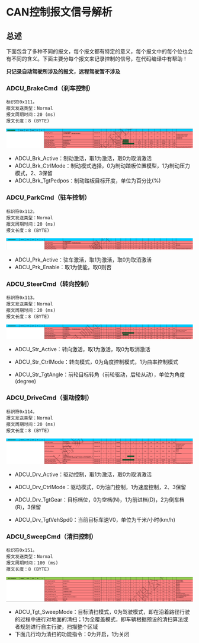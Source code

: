 # CAN控制报文信号解析

## 总述

下面包含了多种不同的报文，每个报文都有特定的意义，每个报文中的每个位也会有不同的含义。下面主要分每个报文来记录控制的信号，在代码编译中有帮助！

**只记录自动驾驶所涉及的报文，远程驾驶暂不涉及**



### ADCU_BrakeCmd（刹车控制）

```
标识符0x111。
报文发送类型：Normal 
报文周期时间：20 (ms)
报文长度：8 (BYTE)
```

![image-20240226162654612](../imgs/image-20240226162654612.png)

- ADCU_Brk_Active：制动激活，取1为激活，取0为取消激活
- ADCU_Brk_CtrlMode：制动模式选择，0为制动踏板位置模型，1为制动压力模式，2、3保留
- ADCU_Brk_TgtPedpos：制动踏板目标开度，单位为百分比(%)



### ADCU_ParkCmd（驻车控制）

```
标识符0x112。
报文发送类型：Normal 
报文周期时间：20 (ms)
报文长度：8 (BYTE)
```

![image-20240226163309165](../imgs/image-20240226163309165.png)

- ADCU_Prk_Active：驻车激活，取1为激活，取0为取消激活
- ADCU_Prk_Enable：取1为使能，取0则否



### ADCU_SteerCmd（转向控制）

```
标识符0x113。
报文发送类型：Normal 
报文周期时间：20 (ms)
报文长度：8 (BYTE)
```

![image-20240226163544427](../imgs/image-20240226163544427.png)

- ADCU_Str_Active：转向激活，取1为激活，取0为取消激活
- ADCU_Str_CtrlMode：转向模式，0为角度控制模式，1为曲率控制模式

- ADCU_Str_TgtAngle：前轮目标转角（前轮驱动，后轮从动），单位为角度(degree)



### ADCU_DriveCmd（驱动控制）

```
标识符0x114。
报文发送类型：Normal 
报文周期时间：20 (ms)
报文长度：8 (BYTE)
```

![image-20240226164212964](../imgs/image-20240226164212964.png)

- ADCU_Drv_Active：驱动控制，取1为激活，取0为取消激活
- ADCU_Drv_CtrlMode：驱动模式，0为油门控制，1为速度控制，2、3保留

- ADCU_Drv_TgtGear：目标档位，0为空档(N)，1为前进档(D)，2为倒车档(R)，3保留
- ADCU_Drv_TgtVehSpd0：当前目标车速V0，单位为千米/小时(km/h)



### ADCU_SweepCmd（清扫控制）

```
标识符0x151。
报文发送类型：Normal 
报文周期时间：100 (ms)
报文长度：8 (BYTE)
```

![image-20240226165411984](../imgs/image-20240226165411984.png)

- ADCU_Tgt_SweepMode：目标清扫模式，0为驾驶模式，即在沿着路径行驶的过程中进行对地面的清扫；1为全覆盖模式，即车辆根据预设的清扫算法或者规划进行自主行驶，扫描整个区域
- 下面几行均为清扫的功能指令：0为开启，1为关闭